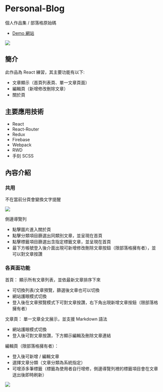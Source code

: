 # Personal-Blog

個人作品集 / 部落格原始碼

* [Demo 網站](http://uccme.tw/portfolio/)

![](https://i.imgur.com/bJ0jiwA.png)

## 簡介

此作品為 React 練習，其主要功能有以下:

* 文章顯示（首頁列表頁、單一文章頁面）
* 編輯頁（新增修改刪除文章）
* 關於頁

## 主要應用技術

* React
* React-Router
* Redux
* Firebase
* Webpack
* RWD
* 手刻 SCSS

## 內容介紹

### 共用

不在當前分頁會變換文字提醒

![](https://i.imgur.com/ljB3mZd.png)

側邊導覽列

* 點擊圖片進入關於頁
* 點擊分類項目篩選出同類別文章，並呈現在首頁
* 點擊標籤項目篩選出含指定標籤文章，並呈現在首頁
* 最下方帳號登入後介面出現可新增修改刪除文章按鈕（限部落格擁有者），並可以對文章按讚

### 各頁面功能

首頁：
顯示所有文章列表，並依最新文章排序下來
* 可切換列表/文章預覽，篩選後文章也可以切換
* 網站護眼模式切換
* 登入後在文章預覽模式下可對文章按讚，右下角出現新增文章按鈕（限部落格擁有者）


文章頁：
單一文章全文展示，並支援 Markdown 語法
* 網站護眼模式切換
* 登入後可對文章按讚，下方顯示編輯及刪除文章連結

編輯頁（限部落格擁有者）：
* 登入後可新增 / 編輯文章
* 選擇文章分類（文章分類為系統指定）
* 可增添多筆標籤（標籤為使用者自行增修，側邊導覽列裡的標籤項目會在文章送出後即時刷新）

![](https://i.imgur.com/ZFIRCx2.png)
